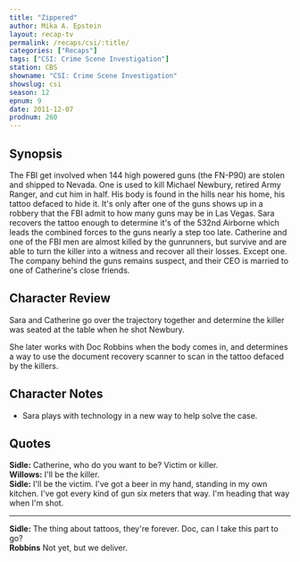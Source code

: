 ```yaml
---
title: "Zippered"
author: Mika A. Epstein
layout: recap-tv
permalink: /recaps/csi/:title/
categories: ["Recaps"]
tags: ["CSI: Crime Scene Investigation"]
station: CBS
showname: "CSI: Crime Scene Investigation"
showslug: csi
season: 12  
epnum: 9  
date: 2011-12-07
prodnum: 260  
---
```


## Synopsis

The FBI get involved when 144 high powered guns (the FN-P90) are stolen and shipped to Nevada. One is used to kill Michael Newbury, retired Army Ranger, and cut him in half. His body is found in the hills near his home, his tattoo defaced to hide it. It's only after one of the guns shows up in a robbery that the FBI admit to how many guns may be in Las Vegas. Sara recovers the tattoo enough to determine it's of the 532nd Airborne which leads the combined forces to the guns nearly a step too late. Catherine and one of the FBI men are almost killed by the gunrunners, but survive and are able to turn the killer into a witness and recover all their losses. Except one. The company behind the guns remains suspect, and their CEO is married to one of Catherine's close friends.

## Character Review

Sara and Catherine go over the trajectory together and determine the killer was seated at the table when he shot Newbury.

She later works with Doc Robbins when the body comes in, and determines a way to use the document recovery scanner to scan in the tattoo defaced by the killers.

## Character Notes

* Sara plays with technology in a new way to help solve the case.

## Quotes

**Sidle:** Catherine, who do you want to be? Victim or killer.  
**Willows:** I'll be the killer.  
**Sidle:** I'll be the victim. I've got a beer in my hand, standing in my own kitchen. I've got every kind of gun six meters that way. I'm heading that way when I'm shot.  

- - -

**Sidle:** The thing about tattoos, they're forever. Doc, can I take this part to go?  
**Robbins** Not yet, but we deliver.
